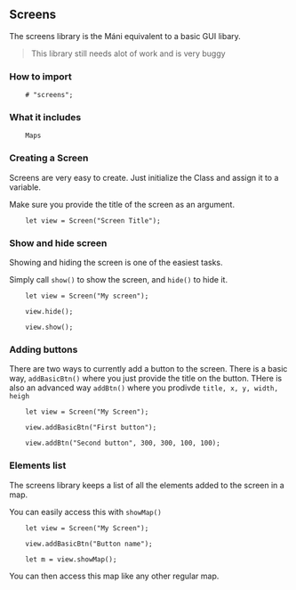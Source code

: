 ## Screens
The screens library is the Máni equivalent to a basic GUI libary.

> This library still needs alot of work and is very buggy

### How to import
~~~ mani
    # "screens";
~~~

### What it includes
~~~ mani
    Maps
~~~

### Creating a Screen
Screens are very easy to create. Just initialize the Class and assign it to a variable.

Make sure you provide the title of the screen as an argument.

~~~ mani
    let view = Screen("Screen Title");
~~~

### Show and hide screen
Showing and hiding the screen is one of the easiest tasks.

Simply call `show()` to show the screen, and `hide()` to hide it.

~~~ mani
    let view = Screen("My screen");

    view.hide();

    view.show();
~~~

### Adding buttons
There are two ways to currently add a button to the screen.
There is a basic way, `addBasicBtn()` where you just provide the title on the button.
THere is also an advanced way `addBtn()` where you prodivde `title, x, y, width, heigh`

~~~ mani
    let view = Screen("My Screen");

    view.addBasicBtn("First button");

    view.addBtn("Second button", 300, 300, 100, 100);
~~~

### Elements list
The screens library keeps a list of all the elements added to the screen in a map.

You can easily access this with `showMap()`

~~~ mani
    let view = Screen("My Screen");

    view.addBasicBtn("Button name");

    let m = view.showMap();
~~~

You can then access this map like any other regular map.